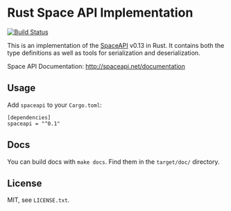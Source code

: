 # Rust Space API Implementation

[![Build Status](https://travis-ci.org/coredump-ch/spaceapi-rs.svg?branch=master)](https://travis-ci.org/coredump-ch/spaceapi-rs)

This is an implementation of the [SpaceAPI](http://spaceapi.net/) v0.13 in
Rust. It contains both the type definitions as well as tools for serialization
and deserialization.

Space API Documentation: http://spaceapi.net/documentation


## Usage

Add `spaceapi` to your `Cargo.toml`:

    [dependencies]
    spaceapi = "^0.1"


## Docs

You can build docs with `make docs`. Find them in the `target/doc/` directory.


## License

MIT, see `LICENSE.txt`.
